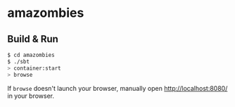 # amazombies #

## Build & Run ##

```sh
$ cd amazombies
$ ./sbt
> container:start
> browse
```

If `browse` doesn't launch your browser, manually open [http://localhost:8080/](http://localhost:8080/) in your browser.
